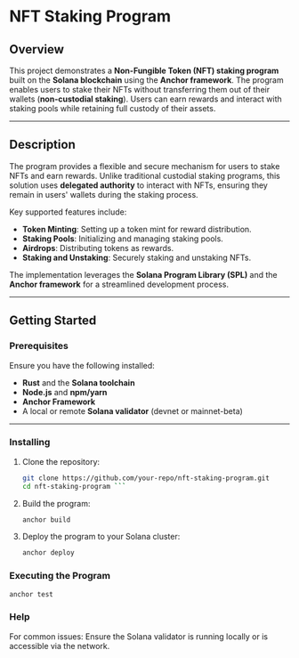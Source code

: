 # NFT Staking Program

## Overview
This project demonstrates a **Non-Fungible Token (NFT) staking program** built on the **Solana blockchain** using the **Anchor framework**. The program enables users to stake their NFTs without transferring them out of their wallets (**non-custodial staking**). Users can earn rewards and interact with staking pools while retaining full custody of their assets.

---

## Description
The program provides a flexible and secure mechanism for users to stake NFTs and earn rewards. Unlike traditional custodial staking programs, this solution uses **delegated authority** to interact with NFTs, ensuring they remain in users' wallets during the staking process.

Key supported features include:
- **Token Minting**: Setting up a token mint for reward distribution.
- **Staking Pools**: Initializing and managing staking pools.
- **Airdrops**: Distributing tokens as rewards.
- **Staking and Unstaking**: Securely staking and unstaking NFTs.

The implementation leverages the **Solana Program Library (SPL)** and the **Anchor framework** for a streamlined development process.

---

## Getting Started

### Prerequisites
Ensure you have the following installed:
- **Rust** and the **Solana toolchain**
- **Node.js** and **npm/yarn**
- **Anchor Framework**
- A local or remote **Solana validator** (devnet or mainnet-beta)

---

### Installing
1. Clone the repository:
   ```bash
   git clone https://github.com/your-repo/nft-staking-program.git
   cd nft-staking-program ```

2. Build the program:
    ```bash
    anchor build
    ```
    
3. Deploy the program to your Solana cluster:
    ```bash
    anchor deploy
    ```
    
### Executing the Program
```bash
anchor test 
```
    
### Help
For common issues:
    Ensure the Solana validator is running locally or is accessible via the network.